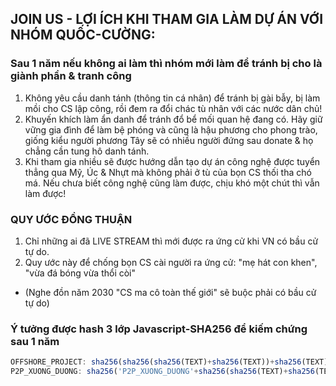 ## JOIN US - LỢI ÍCH KHI THAM GIA LÀM DỰ ÁN VỚI NHÓM QUỐC-CƯỜNG: 

### Sau 1 năm nếu không ai làm thì nhóm mới làm để tránh bị cho là giành phần & tranh công 

1. Không yêu cầu danh tánh (thông tin cá nhân) để tránh bị gài bẫy, bị làm mồi cho CS lập công, rồi đem ra đổi chác tù nhân với các nước dân chủ!
2. Khuyến khích làm ẩn danh để tránh đổ bể mối quan hệ đang có. Hãy giữ vững gia đình để làm bệ phóng và cũng là hậu phương cho phong trào, giống kiểu người phương Tây sẽ có nhiều người đứng sau donate & họ chẳng cần tung hô danh tánh.
3. Khi tham gia nhiều sẽ được hướng dẫn tạo dự án công nghệ được tuyển thẳng qua Mỹ, Úc & Nhựt mà không phải ở tù của bọn CS thối tha chó má. Nếu chưa biết công nghệ cũng làm được, chịu khó một chút thì vẫn làm được! 

### QUY ƯỚC ĐỒNG THUẬN

1. Chỉ những ai đã LIVE STREAM thì mới được ra ứng cử khi VN có bầu cử tự do.
2. Quy ước này để chống bọn CS cài người ra ứng cử: "mẹ hát con khen", "vừa đá bóng vừa thổi còi" 
- (Nghe đồn năm 2030 "CS ma cô toàn thế giới" sẽ buộc phải có bầu cử tự do)

### Ý tưởng được hash 3 lớp Javascript-SHA256 để kiếm chứng sau 1 năm

```javascript
OFFSHORE_PROJECT: sha256(sha256(sha256(TEXT)+sha256(TEXT))+sha256(TEXT)) == "f6fe45cae061fe12d27438c71a8009a7970088c56ae649efab0151560c0f9fc7" 
P2P_XUONG_DUONG: sha256('P2P_XUONG_DUONG'+sha256(sha256(TEXT)+sha256(TEXT))+sha256(TEXT)) == "da7359f4ee9eccda5dd4ab04bc3d9a0c01c2f6a68c0b3de2c0d82545f5686b1a"
```